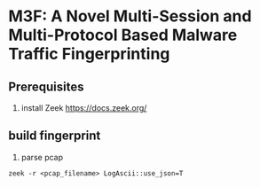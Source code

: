 # M3F: A Novel Multi-Session and Multi-Protocol Based Malware Traffic Fingerprinting

## Prerequisites

1. install Zeek https://docs.zeek.org/


## build fingerprint

1. parse pcap
```shell
zeek -r <pcap_filename> LogAscii::use_json=T
```

